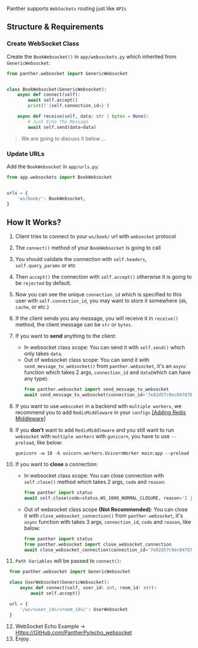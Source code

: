 Panther supports `WebSockets` routing just like `APIs`

## Structure & Requirements
### Create WebSocket Class

Create the `BookWebsocket()` in `app/websockets.py` which inherited from `GenericWebsocket`: 


```python
from panther.websocket import GenericWebsocket


class BookWebsocket(GenericWebsocket):
    async def connect(self):
        await self.accept()
        print(f'{self.connection_id=}')

    async def receive(self, data: str | bytes = None):
        # Just Echo The Message
        await self.send(data=data)
```

> We are going to discuss it below ...

### Update URLs

Add the `BookWebsocket` in `app/urls.py`:

```python
from app.websockets import BookWebsocket


urls = {
    'ws/book/': BookWebsocket,
}
```

## How It Works?

1. Client tries to connect to your `ws/book/` url with `websocket` protocol
2. The `connect()` method of your `BookWebsocket` is going to call
3. You should validate the connection with `self.headers`, `self.query_params` or etc
4. Then `accept()` the connection with `self.accept()` otherwise it is going to be `rejected` by default.
5. Now you can see the unique `connection_id` which is specified to this user with `self.connection_id`, you may want to store it somewhere (`db`, `cache`, or etc.)
6. If the client sends you any message, you will receive it in `receive()` method, the client message can be `str` or `bytes`.
7. If you want to **send** anything to the client:
    - In websocket class scope: You can send it with `self.send()` which only takes `data`.
    - Out of websocket class scope: You can send it with `send_message_to_websocket()` from `panther.websocket`, it's an `async` function which takes 2 args, `connection_id` and `data`(which can have any type):
        ```python
        from panther.websocket import send_message_to_websocket
        await send_message_to_websocket(connection_id='7e82d57c9ec0478787b01916910a9f45', data='New Message From WS') 
        ```
8. If you want to use `webscoket` in a backend with `multiple workers`, we recommend you to add `RedisMiddleware` in your `configs` 
[[Adding Redis Middleware]](https://pantherpy.github.io/middlewares/#redis-middleware)
9. If you **don't** want to add `RedisMiddleware` and you still want to run `websocket` with `multiple workers` with `gunicorn`, 
you have to use `--preload`, like below:
   ```shell
   gunicorn -w 10 -k uvicorn.workers.UvicornWorker main:app --preload
   ```

10. If you want to **close** a connection:
    - In websocket class scope: You can close connection with `self.close()` method which takes 2 args, `code` and `reason`:
        ```python
        from panther import status
        await self.close(code=status.WS_1000_NORMAL_CLOSURE, reason='I just want to close it')
        ```
    - Out of websocket class scope **(Not Recommended)**: You can close it with `close_websocket_connection()` from `panther.websocket`, it's `async` function with takes 3 args, `connection_id`, `code` and `reason`, like below: 
        ```python
        from panther import status
        from panther.websocket import close_websocket_connection
        await close_websocket_connection(connection_id='7e82d57c9ec0478787b01916910a9f45', code=status.WS_1008_POLICY_VIOLATION, reason='')
        ``` 

11. `Path Variables` will be passed to `connect()`:
   ```python
    from panther.websocket import GenericWebsocket

    class UserWebsocket(GenericWebsocket):
        async def connect(self, user_id: int, room_id: str):
            await self.accept()

    url = {
        '/ws/<user_id>/<room_id>/': UserWebsocket   
    }
   ``` 
12. WebSocket Echo Example -> [Https://GitHub.com/PantherPy/echo_websocket](https://github.com/PantherPy/echo_websocket)
13. Enjoy.

